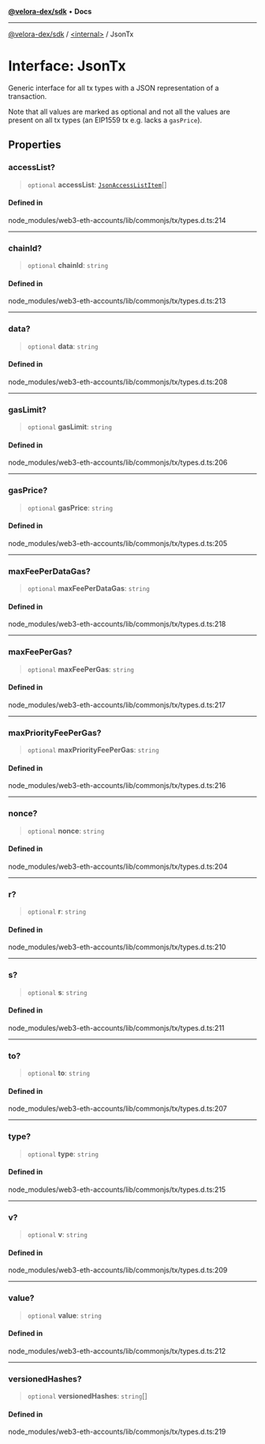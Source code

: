 [**@velora-dex/sdk**](../../README.md) • **Docs**

***

[@velora-dex/sdk](../../globals.md) / [\<internal\>](../README.md) / JsonTx

# Interface: JsonTx

Generic interface for all tx types with a
JSON representation of a transaction.

Note that all values are marked as optional
and not all the values are present on all tx types
(an EIP1559 tx e.g. lacks a `gasPrice`).

## Properties

### accessList?

> `optional` **accessList**: [`JsonAccessListItem`](../type-aliases/JsonAccessListItem.md)[]

#### Defined in

node\_modules/web3-eth-accounts/lib/commonjs/tx/types.d.ts:214

***

### chainId?

> `optional` **chainId**: `string`

#### Defined in

node\_modules/web3-eth-accounts/lib/commonjs/tx/types.d.ts:213

***

### data?

> `optional` **data**: `string`

#### Defined in

node\_modules/web3-eth-accounts/lib/commonjs/tx/types.d.ts:208

***

### gasLimit?

> `optional` **gasLimit**: `string`

#### Defined in

node\_modules/web3-eth-accounts/lib/commonjs/tx/types.d.ts:206

***

### gasPrice?

> `optional` **gasPrice**: `string`

#### Defined in

node\_modules/web3-eth-accounts/lib/commonjs/tx/types.d.ts:205

***

### maxFeePerDataGas?

> `optional` **maxFeePerDataGas**: `string`

#### Defined in

node\_modules/web3-eth-accounts/lib/commonjs/tx/types.d.ts:218

***

### maxFeePerGas?

> `optional` **maxFeePerGas**: `string`

#### Defined in

node\_modules/web3-eth-accounts/lib/commonjs/tx/types.d.ts:217

***

### maxPriorityFeePerGas?

> `optional` **maxPriorityFeePerGas**: `string`

#### Defined in

node\_modules/web3-eth-accounts/lib/commonjs/tx/types.d.ts:216

***

### nonce?

> `optional` **nonce**: `string`

#### Defined in

node\_modules/web3-eth-accounts/lib/commonjs/tx/types.d.ts:204

***

### r?

> `optional` **r**: `string`

#### Defined in

node\_modules/web3-eth-accounts/lib/commonjs/tx/types.d.ts:210

***

### s?

> `optional` **s**: `string`

#### Defined in

node\_modules/web3-eth-accounts/lib/commonjs/tx/types.d.ts:211

***

### to?

> `optional` **to**: `string`

#### Defined in

node\_modules/web3-eth-accounts/lib/commonjs/tx/types.d.ts:207

***

### type?

> `optional` **type**: `string`

#### Defined in

node\_modules/web3-eth-accounts/lib/commonjs/tx/types.d.ts:215

***

### v?

> `optional` **v**: `string`

#### Defined in

node\_modules/web3-eth-accounts/lib/commonjs/tx/types.d.ts:209

***

### value?

> `optional` **value**: `string`

#### Defined in

node\_modules/web3-eth-accounts/lib/commonjs/tx/types.d.ts:212

***

### versionedHashes?

> `optional` **versionedHashes**: `string`[]

#### Defined in

node\_modules/web3-eth-accounts/lib/commonjs/tx/types.d.ts:219

